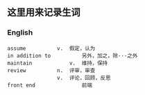 ## 这里用来记录生词
### English
```
assume			v.	假定，认为
in addition to 			另外，加之，除···之外
maintain			v.	维持，保持
review			n.	评审，审查	
				v.	评论，回顾，反思
front end				前端
```
